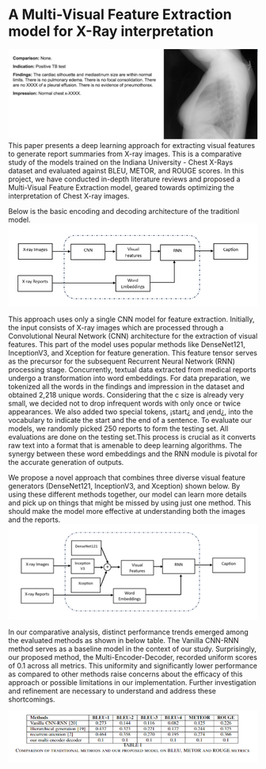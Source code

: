# A Multi-Visual Feature Extraction model for X-Ray interpretation

![Basic Architecture](images/sample_xray_image.png)
This paper presents a deep learning approach for extracting visual features to generate report summaries from X-ray images. This is a comparative study of the models trained on the Indiana University - Chest X-Rays dataset and evaluated
against BLEU, METOR, and ROUGE scores. In this project, we have conducted in-depth literature reviews and proposed a Multi-Visual Feature Extraction model, geared towards optimizing the interpretation of Chest X-ray images.

Below is the basic encoding and decoding architecture of the traditionl model.
![Basic Architecture](images/basic_architecture.png)

This approach uses only a single CNN model for feature extraction.  Initially, the input consists of X-ray images which are processed through a
Convolutional Neural Network (CNN) architecture for the
extraction of visual features. This part of the model uses
popular methods like DenseNet121, InceptionV3, and Xception for feature generation. This feature tensor serves as the
precursor for the subsequent Recurrent Neural Network (RNN)
processing stage.
Concurrently, textual data extracted from medical reports
undergo a transformation into word embeddings. For data
preparation, we tokenized all the words in the findings and
impression in the dataset and obtained 2,218 unique words.
Considering that the c size is already very small, we decided
not to drop infrequent words with only once or twice appearances. We also added two special tokens, ¡start¿ and ¡end¿,
into the vocabulary to indicate the start and the end of a
sentence. To evaluate our models, we randomly picked 250
reports to form the testing set. All evaluations are done on
the testing set.This process is crucial as it converts raw text
into a format that is amenable to deep learning algorithms.
The synergy between these word embeddings and the RNN
module is pivotal for the accurate generation of outputs.


We propose a novel
approach that combines three diverse visual feature generators
(DenseNet121, InceptionV3, and Xception) shown below.
By using these different methods together, our model can learn
more details and pick up on things that might be missed by
using just one method. This should make the model more
effective at understanding both the images and the reports.
![Proposed Architecture](images/proposed_architecture.png)

In our comparative analysis, distinct performance trends emerged among the evaluated methods as shown in below table. The Vanilla CNN-RNN method serves as a baseline model in the context of our study. Surprisingly, our proposed method, the Multi-Encoder-Decoder, recorded uniform scores of 0.1 across all metrics. This uniformity and significantly lower performance as compared to other methods raise concerns about the efficacy of this approach or possible limitations in our implementation. Further investigation and refinement are necessary to understand and address these shortcomings.


![result comparison](images/result_comparison.png)

